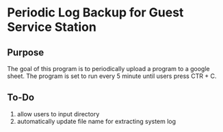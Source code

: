 # Periodic Log Backup for Guest Service Station 

## Purpose
The goal of this program is to periodically upload a program to a google sheet. The program is set to run every 5 minute until users press CTR + C. 

## To-Do
1. allow users to input directory 
2. automatically update file name for extracting system log 